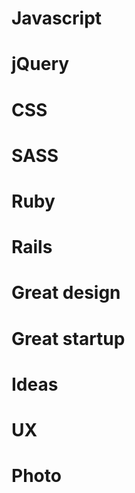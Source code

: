 # Javascript

# jQuery

# CSS

# SASS

# Ruby 

# Rails

# Great design

# Great startup

# Ideas

# UX

# Photo



